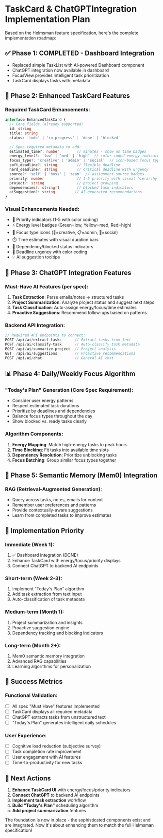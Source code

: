 # TaskCard & ChatGPTIntegration Implementation Plan

Based on the Helmsman feature specification, here's the complete implementation roadmap:

## ✅ Phase 1: COMPLETED - Dashboard Integration
- Replaced simple TaskList with AI-powered Dashboard component
- ChatGPT integration now available in dashboard
- FocusView provides intelligent task prioritization
- TaskCard displays tasks with metadata

## 🔄 Phase 2: Enhanced TaskCard Features

### Required TaskCard Enhancements:
```typescript
interface EnhancedTaskCard {
  // Core fields (already supported)
  id: string
  title: string
  status: 'todo' | 'in-progress' | 'done' | 'blocked'
  
  // Spec-required metadata to add:
  estimated_time?: number        // minutes - show as time badges
  energy_level?: 'low' | 'med' | 'high'  // color-coded energy indicators
  focus_type?: 'creative' | 'admin' | 'social'  // icon-based focus types
  soft_deadline?: string         // flexible deadline
  hard_deadline?: string         // critical deadline with urgency
  source?: 'self' | 'boss' | 'team'  // assignment source badges
  priority: number               // 1-5 priority with visual hierarchy
  project?: string               // project grouping
  dependencies?: string[]        // blocked task indicators
  aiSuggestion?: string         // AI-generated recommendations
}
```

### Visual Enhancements Needed:
- 🎯 Priority indicators (1-5 with color coding)
- ⚡ Energy level badges (Green=low, Yellow=med, Red=high)  
- 🧠 Focus type icons (🎨=creative, 📋=admin, 👥=social)
- ⏱️ Time estimates with visual duration bars
- 🚧 Dependency/blocked status indicators
- 📅 Deadline urgency with color coding
- 💡 AI suggestion tooltips

## 🤖 Phase 3: ChatGPT Integration Features

### Must-Have AI Features (per spec):
1. **Task Extraction**: Parse emails/notes → structured tasks
2. **Project Summarization**: Analyze project status and suggest next steps  
3. **Task Classification**: Auto-assign energy/focus/time estimates
4. **Proactive Suggestions**: Recommend follow-ups based on patterns

### Backend API Integration:
```typescript
// Required API endpoints to connect:
POST /api/ai/extract-tasks      // Extract tasks from text
POST /api/ai/classify-task      // Auto-classify task metadata
POST /api/ai/summarize-project  // Project analysis
GET  /api/ai/suggestions        // Proactive recommendations
POST /api/ai/chat               // General AI chat
```

## 📊 Phase 4: Daily/Weekly Focus Algorithm

### "Today's Plan" Generation (Core Spec Requirement):
- Consider user energy patterns
- Respect estimated task durations
- Prioritize by deadlines and dependencies  
- Balance focus types throughout the day
- Show blocked vs. ready tasks clearly

### Algorithm Components:
1. **Energy Mapping**: Match high-energy tasks to peak hours
2. **Time Blocking**: Fit tasks into available time slots
3. **Dependency Resolution**: Prioritize unblocking tasks
4. **Focus Batching**: Group similar focus types together

## 🧠 Phase 5: Semantic Memory (Mem0) Integration

### RAG (Retrieval-Augmented Generation):
- Query across tasks, notes, emails for context
- Remember user preferences and patterns
- Provide contextually-aware suggestions
- Learn from completed tasks to improve estimates

## 🔧 Implementation Priority

### Immediate (Week 1):
1. ✅ Dashboard integration (DONE)
2. Enhance TaskCard with energy/focus/priority displays
3. Connect ChatGPT to backend AI endpoints

### Short-term (Week 2-3):
1. Implement "Today's Plan" algorithm  
2. Add task extraction from text input
3. Auto-classification of task metadata

### Medium-term (Month 1):
1. Project summarization and insights
2. Proactive suggestion engine
3. Dependency tracking and blocking indicators

### Long-term (Month 2+):
1. Mem0 semantic memory integration
2. Advanced RAG capabilities  
3. Learning algorithms for personalization

## 🎯 Success Metrics

### Functional Validation:
- [ ] All spec "Must Have" features implemented
- [ ] TaskCard displays all required metadata
- [ ] ChatGPT extracts tasks from unstructured text
- [ ] "Today's Plan" generates intelligent daily schedules

### User Experience:
- [ ] Cognitive load reduction (subjective survey)
- [ ] Task completion rate improvement
- [ ] User engagement with AI features
- [ ] Time-to-productivity for new tasks

## 🚀 Next Actions

1. **Enhance TaskCard UI** with energy/focus/priority indicators
2. **Connect ChatGPT** to backend AI endpoints  
3. **Implement task extraction** workflow
4. **Build "Today's Plan"** scheduling algorithm
5. **Add project summarization** features

The foundation is now in place - the sophisticated components exist and are integrated. Now it's about enhancing them to match the full Helmsman specification!
